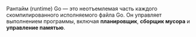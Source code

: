 Рантайм (runtime) Go — это неотъемлемая часть каждого скомпилированного исполняемого файла Go. Он управляет выполнением программы, включая **планировщик**, **сборщик мусора** и **управление памятью**.
